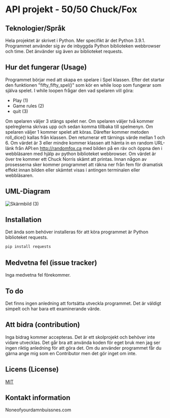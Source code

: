 # API projekt - 50/50 Chuck/Fox


## Teknologier/Språk
Hela projektet är skrivet i Python. Mer specifikt är det Python 3.9.1. 
Programmet använder sig av de inbyggda Python biblioteken webbrowser och time.
Det änvänder sig även av biblioteket requests.


## Hur det fungerar (Usage)
Programmet börjar med att skapa en spelare i Spel klassen. Efter det startar 
den funktionen "fifty_fifty_spel()" som kör en while loop som fungerar som själva spelet. 
I while loopen frågar den vad spelaren vill göra:
- Play (1)
- Game rules (2)
- quit (3)

Om spelaren väljer 3 stängs spelet ner. Om spelaren väljer två kommer spelreglerna skrivas upp
och sedan komma tillbaka till spelmenyn. Om spelaren väljer 1 kommer spelet att köras.
Därefter kommer metoden roll_dice() kallas från klassen. Den returnerar ett tärnings värde 
mellan 1 och 6. Om värdet är 3 eller mindre kommer klassen att hämta in en random URL-länk
från API:en http://randomfox.ca med bilden på en räv och öppna den i webbläsaren med hjälp av python 
biblioteket webbrowser. Om värdet är över tre kommer ett Chuck Norris skämt att printas. Innan någon 
av prosesserna sker kommer programmet att räkna ner från fem för dramatisk effekt innan bilden eller
skämtet visas i antingen terminalen eller webbläsaren. 


## UML-Diagram
![Skärmbild (3)](https://user-images.githubusercontent.com/91462301/153832079-8b6748ef-095a-4059-b765-bca62061a98a.png)


## Installation
Det ända som behöver installeras för att köra programmet är Python biblioteket requests.

```powershell
pip install requests
```


## Medvetna fel (issue tracker)
Inga medvetna fel förekommer.


## To do
Det finns ingen anledning att fortsätta utveckla programmet. Det är väldigt simpelt och har bara ett 
examinerande värde.


## Att bidra (contribution)
Inga bidrag kommer accepteras.
Det är ett skolprojekt och behöver inte vidare utvecklas.
Det går bra att använda koden för eget bruk men jag ser ingen riktig anledning för att göra det.
Om du använder programmet får du gärna ange mig som en Contributor men det gör inget om inte.


## Licens (License)
[MIT](https://choosealicense.com/licenses/mit/)


## Kontakt information
Noneofyourdamnbuissnes.com
